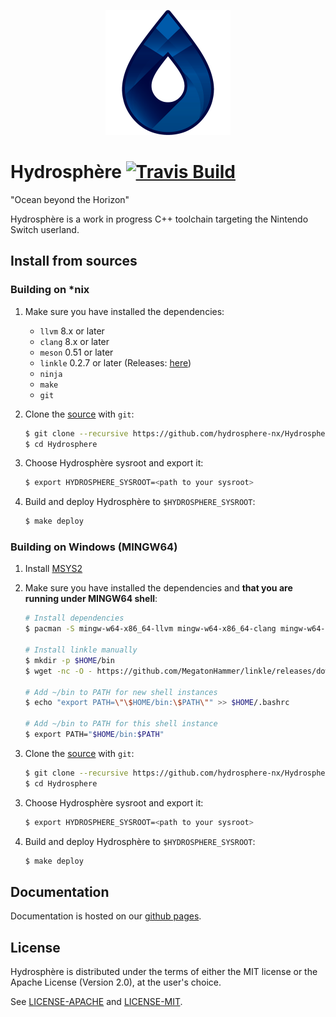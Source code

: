 <p align="center">
    <img
      alt="Hydrosphère"
      src="https://raw.githubusercontent.com/hydrosphere-nx/Hydrosphere/master/.github/res/hydrosphere_800.png"
      width="200"
    />
</p>

# Hydrosphère [![Travis Build](https://img.shields.io/travis/com/hydrosphere-nx/Hydrosphere.svg?logo=travis)](https://travis-ci.com/hydrosphere-nx/Hydrosphere)
"Ocean beyond the Horizon"

Hydrosphère is a work in progress C++ toolchain targeting the Nintendo Switch userland.

## Install from sources

### Building on *nix
1. Make sure you have installed the dependencies:

   * `llvm` 8.x or later
   * `clang` 8.x or later
   * `meson` 0.51 or later
   * `linkle` 0.2.7 or later (Releases: [here](https://github.com/MegatonHammer/linkle/releases/latest))
   * `ninja`
   * `make`
   * `git`

2. Clone the [source] with `git`:

   ```sh
   $ git clone --recursive https://github.com/hydrosphere-nx/Hydrosphere.git
   $ cd Hydrosphere
   ```

[source]: https://github.com/hydrosphere-nx/Hydrosphere

3. Choose Hydrosphère sysroot and export it:

    ```sh
    $ export HYDROSPHERE_SYSROOT=<path to your sysroot>
    ```

4. Build and deploy Hydrosphère to ``$HYDROSPHERE_SYSROOT``:

    ```sh
    $ make deploy
    ```

### Building on Windows (MINGW64)
1. Install [MSYS2](https://www.msys2.org/)

2. Make sure you have installed the dependencies and **that you are running under MINGW64 shell**:

    ```sh
    # Install dependencies
    $ pacman -S mingw-w64-x86_64-llvm mingw-w64-x86_64-clang mingw-w64-x86_64-lld mingw-w64-x86_64-meson mingw-w64-x86_64-ninja make wget gunzip git

    # Install linkle manually
    $ mkdir -p $HOME/bin
    $ wget -nc -O - https://github.com/MegatonHammer/linkle/releases/download/v0.2.7/linkle-v0.2.7-x86_64-pc-windows-msvc.zip | gunzip > $HOME/bin/linkle.exe

    # Add ~/bin to PATH for new shell instances
    $ echo "export PATH=\"\$HOME/bin:\$PATH\"" >> $HOME/.bashrc

    # Add ~/bin to PATH for this shell instance
    $ export PATH="$HOME/bin:$PATH"
    ```
2. Clone the [source] with `git`:

   ```sh
   $ git clone --recursive https://github.com/hydrosphere-nx/Hydrosphere.git
   $ cd Hydrosphere
   ```

[source]: https://github.com/hydrosphere-nx/Hydrosphere

3. Choose Hydrosphère sysroot and export it:

    ```sh
    $ export HYDROSPHERE_SYSROOT=<path to your sysroot>
    ```

4. Build and deploy Hydrosphère to ``$HYDROSPHERE_SYSROOT``:

    ```sh
    $ make deploy
    ```

## Documentation

Documentation is hosted on our [github pages](https://hydrosphere-nx.github.io/Hydrosphere).

## License

Hydrosphère is distributed under the terms of either the MIT license or the Apache
License (Version 2.0), at the user's choice.

See [LICENSE-APACHE](LICENSE-APACHE) and [LICENSE-MIT](LICENSE-MIT).
